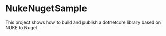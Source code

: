 # NukeNugetSample

This project shows how to build and publish a dotnetcore library based on NUKE to Nuget.
